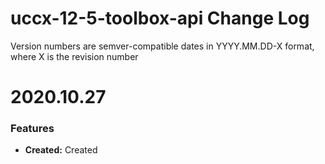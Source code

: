 # uccx-12-5-toolbox-api Change Log

Version numbers are semver-compatible dates in YYYY.MM.DD-X format,
where X is the revision number

# 2020.10.27
### Features
* **Created:** Created
